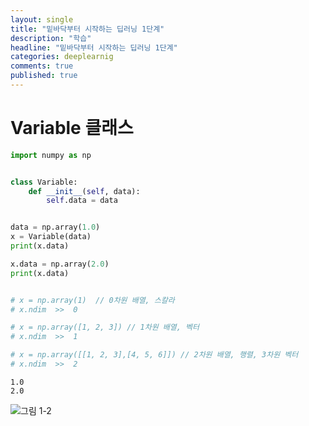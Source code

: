 ```yaml
---
layout: single
title: "밑바닥부터 시작하는 딥러닝 1단계"
description: "학습"
headline: "밑바닥부터 시작하는 딥러닝 1단계"
categories: deeplearnig
comments: true
published: true
---
```

# Variable 클래스   
    
```python
import numpy as np


class Variable:
    def __init__(self, data):
        self.data = data


data = np.array(1.0)
x = Variable(data)
print(x.data)

x.data = np.array(2.0)
print(x.data)


# x = np.array(1)  // 0차원 배열, 스칼라
# x.ndim  >>  0  

# x = np.array([1, 2, 3]) // 1차원 배열, 벡터
# x.ndim  >>  1

# x = np.array([[1, 2, 3],[4, 5, 6]]) // 2차원 배열, 행렬, 3차원 벡터
# x.ndim  >>  2


```

    1.0
    2.0
    

![그림 1-2](https://user-images.githubusercontent.com/73815944/109747363-54e1a500-7c1a-11eb-9c64-e188d642bb16.png)



```python

```
